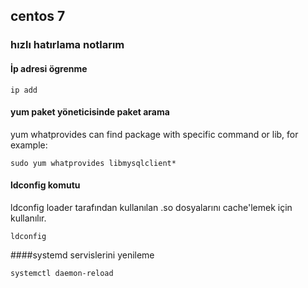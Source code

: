 ## centos 7
### hızlı hatırlama notlarım

#### İp adresi ögrenme
```
ip add
```

#### yum paket yöneticisinde paket arama
yum whatprovides can find package with specific command or lib, for example:
```
sudo yum whatprovides libmysqlclient*
```

#### ldconfig komutu
ldconfig loader tarafından kullanılan .so dosyalarını cache'lemek için kullanılır.
```
ldconfig
```

####systemd servislerini yenileme
```
systemctl daemon-reload
```
